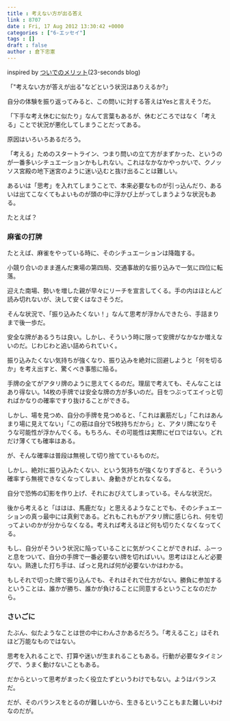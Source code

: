 ```yaml
---
title : 考えない方が出る答え
link : 8707
date : Fri, 17 Aug 2012 13:30:42 +0000
categories : ["6-エッセイ"]
tags : []
draft : false
author : 倉下忠憲
---
```


inspired by <a href="http://23secblog.blogspot.jp/2012/08/blog-post_6.html">ついでのメリット</a>(23-seconds blog)

「"考えない方が答えが出る"などという状況はありえるか?」

自分の体験を振り返ってみると、この問いに対する答えはYesと言えそうだ。

「下手な考え休むに似たり」なんて言葉もあるが、休むどころではなく「考える」ことで状況が悪化してしまうことだってある。

原因はいろいろあるだろう。

「考える」ためのスタートライン、つまり問いの立て方がまずかった、というのが一番多いシチュエーションかもしれない。これはなかなかやっかいで、クノッソス宮殿の地下迷宮のように迷い込むと抜け出ることは難しい。

あるいは「思考」を入れてしまうことで、本来必要なものが引っ込んだり、あるいは出てこなくてもよいものが頭の中に浮かび上がってしまうような状況もある。

たとえば？

<h3>麻雀の打牌</h3>
たとえば、麻雀をやっている時に、そのシチュエーションは降臨する。

小競り合いのまま進んだ東場の第四局、交通事故的な振り込みで一気に四位に転落。

迎えた南場、勢いを増した親が早々にリーチを宣言してくる。手の内はほとんど読み切れないが、決して安くはなさそうだ。

そんな状況で、「振り込みたくない！」なんて思考が浮かんできたら、手詰まりまで後一歩だ。

安全な牌があるうちは良い。しかし、そういう時に限って安牌がなかなか増えないのだ。じわじわと追い詰められていく。

振り込みたくない気持ちが強くなり、振り込みを絶対に回避しようと「何を切るか」を考え出すと、驚くべき事態に陥る。

手牌の全てがアタリ牌のように思えてくるのだ。理屈で考えても、そんなことはあり得ない。14枚の手牌では安全な牌の方が多いのだ。目をつぶってエイっと切ればかなりの確率ですり抜けることができる。

しかし、場を見つめ、自分の手牌を見つめると、「これは裏筋だし」「これはあんまり場に見えてない」「この筋は自分で5枚持ちだから」と、アタリ牌になりそうな可能性が浮かんでくる。もちろん、その可能性は実際にゼロではない。どれだけ薄くても確率はある。

が、そんな確率は普段は無視して切り捨てているものだ。

しかし、絶対に振り込みたくない、という気持ちが強くなりすぎると、そういう確率すら無視できなくなってしまい、身動きがとれなくなる。

自分で恐怖の幻影を作り上げ、それにおびえてしまっている。そんな状況だ。

後から考えると「ははは、馬鹿だな」と思えるようなことでも、そのシチュエーションの真っ最中には真剣である。どれもこれもがアタリ牌に感じられ、何を切ってよいのかが分からなくなる。考えれば考えるほど何も切りたくなくなってくる。

もし、自分がそういう状況に陥っていることに気がつくことができれば、ふーっと息をついて、自分の手牌で一番必要ない牌を切ればいい。思考はほとんど必要ない。熟達した打ち手は、ぱっと見れば何が必要ないかはわかる。

もしそれで切った牌で振り込んでも、それはそれで仕方がない。勝負に参加するということは、誰かが勝ち、誰かが負けることに同意するということなのだから。
<h3>さいごに</h3>
たぶん、似たようなことは世の中にわんさかあるだろう。「考えること」はそれほど万能なものではない。

思考を入れることで、打算や迷いが生まれることもある。行動が必要なタイミングで、うまく動けないこともある。

だからといって思考がまったく役立たずというわけでもない。ようはバランスだ。

だが、そのバランスをとるのが難しいから、生きるということもまた難しいわけなのだが。